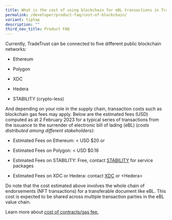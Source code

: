```yaml
---
title: What is the cost of using blockchain for eBL transactions in TradeTrust?
permalink: /developer/product-faq/cost-of-blockchain/
variant: tiptap
description: ""
third_nav_title: Product FAQ
---
```

<p>Currently, TradeTrust can be connected to five different public blockchain
networks:</p>
<ul data-tight="true" class="tight">
<li>
<p>Ethereum</p>
</li>
<li>
<p>P﻿olygon</p>
</li>
<li>
<p>XDC</p>
</li>
<li>
<p>Hedera</p>
</li>
<li>
<p>STABILITY (crypto-less)</p>
</li>
</ul>
<p>And depending on your role in the supply chain, transaction costs such
as blockchain gas fees may apply. Below are the estimated fees (USD) computed
as at 2 February 2023 for a typical series of transactions from the issuance
to the surrender of electronic bill of lading (eBL) (<em>costs distributed among different stakeholders)</em>:</p>
<ul data-tight="true" class="tight">
<li>
<p>Estimated Fees on Ethereum: &lt; USD $20 or</p>
</li>
<li>
<p>Estimated Fees on Polygon: &lt; USD $0.16</p>
</li>
<li>
<p>Estimated Fees on STABILITY: Free, contact <a href="mailto:klay@stabilityprotocol.com" rel="noopener noreferrer nofollow" target="_blank">STABILITY</a> for service packages</p>
</li>
<li>
<p>Estimated Fees on XDC or Hedera: contact <a href="mailto:sunil@xinfin.org" rel="noopener noreferrer nofollow" target="_blank">XDC</a> or &lt;Hedera&gt;</p>
</li>
</ul>
<p>Do note that the cost estimated above involves the whole chain of endorsements
(NFT transactions) for a transferable document like eBL. This cost is expected
to be shared across multiple transaction parties in the eBL value chain.</p>
<p>Learn more about <a href="https://docs.tradetrust.io/docs/topics/introduction/estimated-cost-for-transactions/" rel="noopener noreferrer nofollow" target="_blank">cost of contracts/gas fee.</a>
</p>
<p></p>